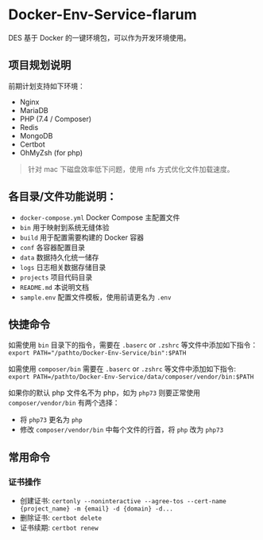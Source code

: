 # Docker-Env-Service-flarum

DES 基于 Docker 的一键环境包，可以作为开发环境使用。

## 项目规划说明

前期计划支持如下环境：

- Nginx
- MariaDB
- PHP (7.4 / Composer)
- Redis
- MongoDB
- Certbot
- OhMyZsh (for php)

> 针对 mac 下磁盘效率低下问题，使用 nfs 方式优化文件加载速度。

## 各目录/文件功能说明：

- `docker-compose.yml` Docker Compose 主配置文件
- `bin` 用于映射到系统无缝体验
- `build` 用于配置需要构建的 Docker 容器
- `conf` 各容器配置目录
- `data` 数据持久化统一储存
- `logs` 日志相关数据存储目录
- `projects` 项目代码目录
- `README.md` 本说明文档
- `sample.env` 配置文件模板，使用前请更名为 `.env`

## 快捷命令

如需使用 `bin` 目录下的指令，需要在 `.baserc` or `.zshrc` 等文件中添加如下指令：
`export PATH="/pathto/Docker-Env-Service/bin":$PATH`

如需使用 `composer/bin` 需要在 `.baserc` or `.zshrc` 等文件中添加如下指令:
`export PATH=/pathto/Docker-Env-Service/data/composer/vendor/bin:$PATH`

如果你的默认 php 文件名不为 php，如为 `php73` 则要正常使用 `composer/vendor/bin` 有两个选择：

- 将 `php73` 更名为 `php`
- 修改 `composer/vendor/bin` 中每个文件的行首，将 `php` 改为 `php73`

## 常用命令

### 证书操作

- 创建证书: `certonly --noninteractive --agree-tos --cert-name {project_name} -m {email} -d {domain} -d...`
- 删除证书: `certbot delete`
- 证书续期: `certbot renew`
